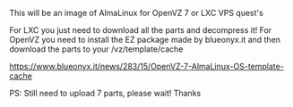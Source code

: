 This will be an image of AlmaLinux for OpenVZ 7 or LXC VPS quest's 

For LXC you just need to download all the parts and decompress it!
For OpenVZ you need to install the EZ package made by blueonyx.it and then download the parts to your /vz/template/cache

https://www.blueonyx.it/news/283/15/OpenVZ-7-AlmaLinux-OS-template-cache

PS: Still need to upload 7 parts, please wait! Thanks

